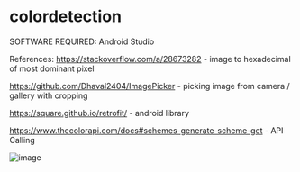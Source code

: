 # colordetection

SOFTWARE REQUIRED: Android Studio

References:
https://stackoverflow.com/a/28673282   - image to hexadecimal of most dominant pixel

https://github.com/Dhaval2404/ImagePicker - picking image from camera / gallery with cropping

https://square.github.io/retrofit/  - android library

https://www.thecolorapi.com/docs#schemes-generate-scheme-get  - API Calling

![image](https://github.com/rahulkumarmmmut/colordetection/assets/87722928/58ea0df1-ad59-419e-a5cf-215d6f50742f)
